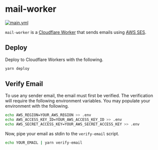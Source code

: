 # mail-worker

[![main.yml](https://github.com/winstxnhdw/mail-worker/actions/workflows/main.yml/badge.svg)](https://github.com/winstxnhdw/mail-worker/actions/workflows/main.yml)

`mail-worker` is a [Cloudflare Worker](https://workers.cloudflare.com/) that sends emails using [AWS SES](https://aws.amazon.com/ses/).

## Deploy

Deploy to Cloudflare Workers with the following.

```bash
yarn deploy
```

## Verify Email

To use any sender email, the email must first be verified. The verification will require the following environment variables. You may populate your environment with the following.

```bash
echo AWS_REGION=YOUR_AWS_REGION >> .env
echo AWS_ACCESS_KEY_ID=YOUR_AWS_ACCESS_KEY_ID >> .env
echo AWS_SECRET_ACCESS_KEY=YOUR_AWS_SECRET_ACCESS_KEY >> .env
```

Now, pipe your email as stdin to the `verify-email` script.

```bash
echo YOUR_EMAIL | yarn verify-email
```
